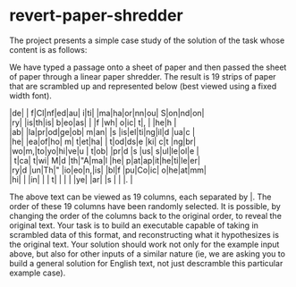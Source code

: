 # revert-paper-shredder

The project presents a simple case study of the solution of the task whose content is as follows:

We have typed a passage onto a sheet of paper and then passed the sheet of paper through a linear
paper shredder. The result is 19 strips of paper that are scrambled up and represented below (best
viewed using a fixed width font).  
  
|de| | f|Cl|nf|ed|au| i|ti| |ma|ha|or|nn|ou| S|on|nd|on|  
|ry| |is|th|is| b|eo|as| | |f |wh| o|ic| t|, | |he|h |  
|ab| |la|pr|od|ge|ob| m|an| |s |is|el|ti|ng|il|d |ua|c |  
|he| |ea|of|ho| m| t|et|ha| | t|od|ds|e |ki| c|t |ng|br|  
|wo|m,|to|yo|hi|ve|u | t|ob| |pr|d |s |us| s|ul|le|ol|e |  
| t|ca| t|wi| M|d |th|"A|ma|l |he| p|at|ap|it|he|ti|le|er|  
|ry|d |un|Th|" |io|eo|n,|is| |bl|f |pu|Co|ic| o|he|at|mm|  
|hi| | |in| | | t| | | | |ye| |ar| |s | | |. |  
  
The above text can be viewed as 19 columns, each separated by |. The order of these 19 columns
have been randomly selected. It is possible, by changing the order of the columns back to the
original order, to reveal the original text.
Your task is to build an executable capable of taking in scrambled data of this format, and
reconstructing what it hypothesizes is the original text. Your solution should work not only for the
example input above, but also for other inputs of a similar nature (ie, we are asking you to build a
general solution for English text, not just descramble this particular example case).

